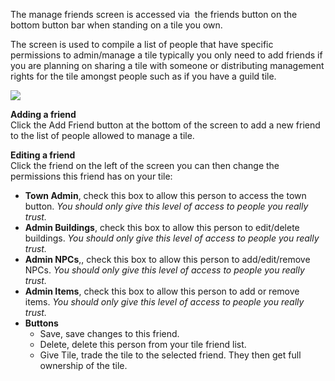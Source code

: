 ---
---
The manage friends screen is accessed via  the friends button on the bottom button bar when standing on a tile you own.

The screen is used to compile a list of people that have specific permissions to admin/manage a tile typically you only need to add friends if you are planning on sharing a tile with someone or distributing management rights for the tile amongst people such as if you have a guild tile.

[![](https://lohcdn.com/images/t_townfriend.jpg)](https://lohcdn.com/images/townfriend.jpg)

**Adding a friend**  
Click the Add Friend button at the bottom of the screen to add a new friend to the list of people allowed to manage a tile.

**Editing a friend**  
Click the friend on the left of the screen you can then change the permissions this friend has on your tile:

*   **Town Admin**, check this box to allow this person to access the town button. _You should only give this level of access to people you really trust._
*   **Admin Buildings**, check this box to allow this person to edit/delete buildings. _You should only give this level of access to people you really trust._
*   **Admin NPCs**,, check this box to allow this person to add/edit/remove NPCs. _You should only give this level of access to people you really trust._
*   **Admin Items**, check this box to allow this person to add or remove items. _You should only give this level of access to people you really trust._
*   **Buttons**
    *   Save, save changes to this friend.
    *   Delete, delete this person from your tile friend list.
    *   Give Tile, trade the tile to the selected friend. They then get full ownership of the tile.